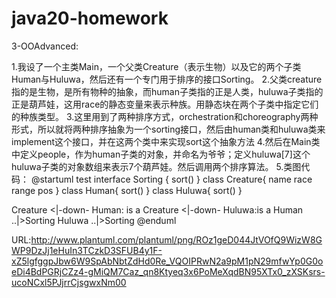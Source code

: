 # java20-homework
3-OOAdvanced:

1.我设了一个主类Main，一个父类Creature（表示生物）以及它的两个子类Human与Huluwa，然后还有一个专门用于排序的接口Sorting。
2.父类creature指的是生物，是所有物种的抽象，而human子类指的正是人类，huluwa子类指的正是葫芦娃，这用race的静态变量来表示种族。用静态块在两个子类中指定它们的种族类型。
3.这里用到了两种排序方式，orchestration和choreography两种形式，所以就将两种排序抽象为一个sorting接口，然后由human类和huluwa类来implement这个接口，并在这两个类中来实现sort这个抽象方法
4.然后在Main类中定义people，作为human子类的对象，并命名为爷爷；定义huluwa[7]这个huluwa子类的对象数组来表示7个葫芦娃。然后调用两个排序算法。
5.类图代码：
@startuml test
interface Sorting {
sort()
}
class Creature{
    name
    race
    range
    pos
}
class Human{
    sort()
}
class Huluwa{
    sort()
}
 
Creature <|-down- Human: is a
Creature <|-down- Huluwa:is a
Human ..|>Sorting
Huluwa ..|>Sorting
@enduml

URL:http://www.plantuml.com/plantuml/png/ROz1geD044JtVOfQ9WizW8GWP9DzJj1eHuIn3TCzkD3SFUB4y1F-xZ5lgfggpJbw6W9SpAbNbtZdHd0Re_VQOIPRwN2a9pM1pN29mfwYp0G0oeDi4BdPGRjCZz4-gMiQM7Caz_qn8Ktyeq3x6PoMeXqdBN95XTx0_zXSKsrs-ucoNCxl5PJjrrCjsgwxNm00